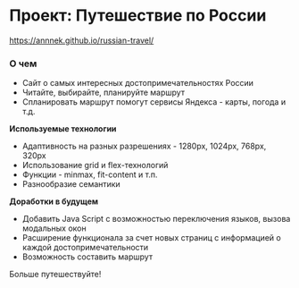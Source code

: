 # Проект: Путешествие по России

https://annnek.github.io/russian-travel/

### О чем

- Сайт о самых интересных достопримечательностях России
- Читайте, выбирайте, планируйте маршрут
- Спланировать маршрут помогут сервисы Яндекса - карты, погода и т.д.

**Используемые технологии**

- Адаптивность на разных разрешениях - 1280px, 1024px, 768px, 320px
- Использование grid и flex-технологий
- Функции - minmax, fit-content и т.п.
- Разнообразие семантики

**Доработки в будущем**

- Добавить Java Script с возможностью переключения языков, вызова модальных окон
- Расширение функционала за счет новых страниц с информацией о каждой достопримечательности
- Возможность составить маршрут

Больше путешествуйте!
